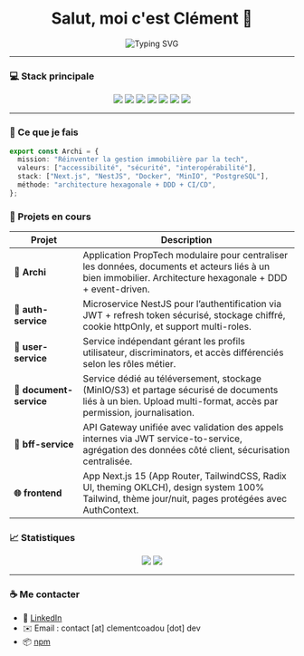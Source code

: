<!-- Banner -->
<h1 align="center">Salut, moi c'est Clément 👋</h1>
<p align="center">
  <img src="https://readme-typing-svg.herokuapp.com?font=Fira+Code&duration=2000&pause=1000&color=00B8D4&center=true&width=600&lines=Développeur+Fullstack+TypeScript;Fan+de+Clean+Architecture;Builder+d'outils+propres+et+scalables;Créateur+d'Archi+🧱" alt="Typing SVG" />
</p>

---

### 💻 Stack principale

<div align="center">
  <img src="https://img.shields.io/badge/NestJS-E0234E?style=for-the-badge&logo=nestjs&logoColor=white" />
  <img src="https://img.shields.io/badge/Next.js-000000?style=for-the-badge&logo=nextdotjs&logoColor=white" />
  <img src="https://img.shields.io/badge/TypeScript-3178C6?style=for-the-badge&logo=typescript&logoColor=white" />
  <img src="https://img.shields.io/badge/PostgreSQL-4169E1?style=for-the-badge&logo=postgresql&logoColor=white" />
  <img src="https://img.shields.io/badge/Docker-2496ED?style=for-the-badge&logo=docker&logoColor=white" />
  <img src="https://img.shields.io/badge/Prisma-2D3748?style=for-the-badge&logo=prisma&logoColor=white" />
  <img src="https://img.shields.io/badge/MinIO-BD162A?style=for-the-badge&logo=minio&logoColor=white" />
</div>

---

### 🧠 Ce que je fais

```ts
export const Archi = {
  mission: "Réinventer la gestion immobilière par la tech",
  valeurs: ["accessibilité", "sécurité", "interopérabilité"],
  stack: ["Next.js", "NestJS", "Docker", "MinIO", "PostgreSQL"],
  méthode: "architecture hexagonale + DDD + CI/CD",
};
```

### 🧰 Projets en cours

| Projet             | Description |
|--------------------|-------------|
| **🧱 Archi**        | Application PropTech modulaire pour centraliser les données, documents et acteurs liés à un bien immobilier. Architecture hexagonale + DDD + event-driven. |
| **🔐 auth-service** | Microservice NestJS pour l’authentification via JWT + refresh token sécurisé, stockage chiffré, cookie httpOnly, et support multi-roles. |
| **👤 user-service** | Service indépendant gérant les profils utilisateur, discriminators, et accès différenciés selon les rôles métier. |
| **📂 document-service** | Service dédié au téléversement, stockage (MinIO/S3) et partage sécurisé de documents liés à un bien. Upload multi-format, accès par permission, journalisation. |
| **🧠 bff-service**  | API Gateway unifiée avec validation des appels internes via JWT service-to-service, agrégation des données côté client, sécurisation centralisée. |
| **🌐 frontend**     | App Next.js 15 (App Router, TailwindCSS, Radix UI, theming OKLCH), design system 100% Tailwind, thème jour/nuit, pages protégées avec AuthContext. |

### 📈 Statistiques

<p align="center">
  <img src="https://github-readme-stats.vercel.app/api?username=clementcoadou&show_icons=true&theme=github_dark&hide_title=true" />
  <img src="https://github-readme-streak-stats.herokuapp.com/?user=clementcoadou&theme=github-dark&hide_border=true" />
</p>

---

### ☕ Me contacter

- 🔗 [LinkedIn](https://www.linkedin.com/in/clementcoadou)
- ✉️ Email : contact [at] clementcoadou [dot] dev
- 📦 [npm](https://www.npmjs.com/~clementcoadou)
